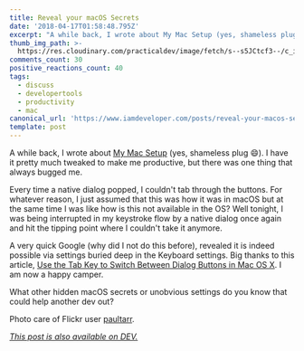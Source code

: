 ```yaml
---
title: Reveal your macOS Secrets
date: '2018-04-17T01:58:48.795Z'
excerpt: "A while back, I wrote about My Mac Setup (yes, shameless plug \U0001F604). I have it pretty much tweaked to..."
thumb_img_path: >-
  https://res.cloudinary.com/practicaldev/image/fetch/s--s5JCtcf3--/c_imagga_scale,f_auto,fl_progressive,h_420,q_auto,w_1000/https://thepracticaldev.s3.amazonaws.com/i/bcz0ib9rl1ddretjo9xl.jpg
comments_count: 30
positive_reactions_count: 40
tags:
  - discuss
  - developertools
  - productivity
  - mac
canonical_url: 'https://www.iamdeveloper.com/posts/reveal-your-macos-secrets-4d0i/'
template: post
---
```


A while back, I wrote about [My Mac Setup](https://mac.iamdeveloper.com) (yes, shameless plug 😄). I have it pretty much tweaked to make me productive, but there was one thing that always bugged me.

Every time a native dialog popped, I couldn't tab through the buttons. For whatever reason, I just assumed that this was how it was in macOS but at the same time I was like how is this not available in the OS? Well tonight, I was being interrupted in my keystroke flow by a native dialog once again and hit the tipping point where I couldn't take it anymore.

A very quick Google (why did I not do this before), revealed it is indeed possible via settings buried deep in the Keyboard settings. Big thanks to this article, [Use the Tab Key to Switch Between Dialog Buttons in Mac OS X](http://osxdaily.com/2010/02/26/use-the-tab-key-to-switch-between-dialog-buttons-in-mac-os-x). I am now a happy camper.

What other hidden macOS secrets or unobvious settings do you know that could help another dev out?

Photo care of Flickr user [paultarr](https://www.flickr.com/photos/92442726@N02/8402765138/in/photolist-dNwnk1-641NHp-dN1SXG-7LEZYr-5KUUA-3ngBht-dcKg1C-bzrxia-a5iTaN-7crwgb-4TyiFu-4MjV7t-6WhpgR-9dg9cs-9hDBt5-5aSRmz-iUTtod-2Fruqc-su653-4tidA7-5Z5j7o-9dyevR-8Bm7iV-jojh6-4oaDnu-7FSUUK-6Qw2JB-jmSyA-cdqTXL-FGhpu-6CyVD5-7R4V7K-9GaUZK-6AzevT-5Jvhc4-81Sjv5-9cBUkA-7JNFNx-yChoD-4aQedB-8tsh3J-oUXdD1-b8JDKT-MF4mw-EPGVfP-Dy95RZ-7f4A8v-auDMJc-fpMrkj-aWxnUe).

_[This post is also available on DEV.](https://dev.to/nickytonline/reveal-your-macos-secrets-4d0i)_

<script>
const parent = document.getElementsByTagName('head')[0];
const script = document.createElement('script');
script.type = 'text/javascript';
script.src = 'https://cdnjs.cloudflare.com/ajax/libs/iframe-resizer/4.1.1/iframeResizer.min.js';
script.charset = 'utf-8';
script.onload = function() {
    window.iFrameResize({}, '.liquidTag');
};
parent.appendChild(script);
</script>

